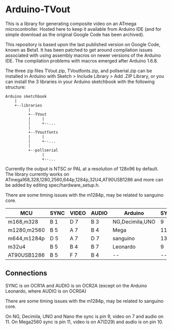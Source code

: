 # Arduino-TVout

This is a library for generating composite video on an ATmega microcontroller. Hosted here to keep it available from Arduino IDE (and for simple download as the original Google Code has been archived).

This repository is based upon the last published version on Google Code, known as Beta1. It has been patched to get around compilation issues associated with using assembly macros on newer versions of the Arduino IDE. The compilation problems with macros emerged after Arduino 1.6.8.

The three zip files TVout.zip, TVoutfonts.zip, and pollserial.zip can be installed in Arduino with Sketch > Include Library > Add .ZIP Library, or you can install the 3 libraries in your Arduino sketchbook with the following structure:

```
Arduino sketchbook
    |
    +--libraries
          |
          +--TVout
          |     |
          |     +--...
          |
          +--TVoutfonts
          |     |
          |     +--...
          |
          +--pollserial
                |
                +--...
```

Currently the output is NTSC or PAL at a resolution of 128x96 by default. The library currently works on ATmega168,328,1280,2560,644p,1284p,32U4,AT90USB1286 and more can be added by editing spec/hardware_setup.h.

There are some timing issues with the m1284p, may be related to sanguino core.

MCU | SYNC | VIDEO | AUDIO | Arduino | SYNC | VIDEO | AUDIO
---|---|---|---|---|---|---|---
m168,m328 | B 1 | D 7 | B 3 | NG,Decimila,UNO | 9 | 7 | 11
m1280,m2560 | B 5 | A 7 | B 4 | Mega | 11 | A7(D29) | 10
m644,m1284p | D 5 | A 7 | D 7 | sanguino | 13 | A7(D24) | 8
m32u4 | B 5 | B 4 | B 7 | Leonardo | 9 | 8 | 11
AT90USB1286 | B 5 | F 7 | B 4 | -- | -- | -- | --

## Connections

SYNC is on OCR1A and AUDIO is on OCR2A (except on the Arduino Leonardo, where AUDIO is on OCR0A)

There are some timing issues with the m1284p, may be related to sanguino core.

On NG, Decimila, UNO and Nano the sync is pin 9, video on 7 and audio on 11. On Mega2560	sync is pin 11, video is on A7(D29) and audio is on pin 10.

